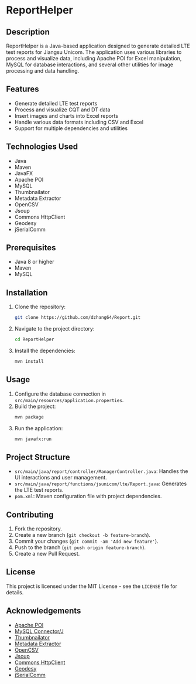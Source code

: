 # ReportHelper

## Description

ReportHelper is a Java-based application designed to generate detailed LTE test reports for Jiangsu Unicom. The application uses various libraries to process and visualize data, including Apache POI for Excel manipulation, MySQL for database interactions, and several other utilities for image processing and data handling.

## Features

- Generate detailed LTE test reports
- Process and visualize CQT and DT data
- Insert images and charts into Excel reports
- Handle various data formats including CSV and Excel
- Support for multiple dependencies and utilities

## Technologies Used

- Java
- Maven
- JavaFX
- Apache POI
- MySQL
- Thumbnailator
- Metadata Extractor
- OpenCSV
- Jsoup
- Commons HttpClient
- Geodesy
- jSerialComm

## Prerequisites

- Java 8 or higher
- Maven
- MySQL

## Installation

1. Clone the repository:
    ```sh
    git clone https://github.com/dzhang64/Report.git
    ```
2. Navigate to the project directory:
    ```sh
    cd ReportHelper
    ```
3. Install the dependencies:
    ```sh
    mvn install
    ```

## Usage

1. Configure the database connection in `src/main/resources/application.properties`.
2. Build the project:
    ```sh
    mvn package
    ```
3. Run the application:
    ```sh
    mvn javafx:run
    ```

## Project Structure

- `src/main/java/report/controller/ManagerController.java`: Handles the UI interactions and user management.
- `src/main/java/report/functions/jsunicom/lte/Report.java`: Generates the LTE test reports.
- `pom.xml`: Maven configuration file with project dependencies.

## Contributing

1. Fork the repository.
2. Create a new branch (`git checkout -b feature-branch`).
3. Commit your changes (`git commit -am 'Add new feature'`).
4. Push to the branch (`git push origin feature-branch`).
5. Create a new Pull Request.

## License

This project is licensed under the MIT License - see the `LICENSE` file for details.

## Acknowledgements

- [Apache POI](https://poi.apache.org/)
- [MySQL Connector/J](https://dev.mysql.com/downloads/connector/j/)
- [Thumbnailator](https://github.com/coobird/thumbnailator)
- [Metadata Extractor](https://github.com/drewnoakes/metadata-extractor)
- [OpenCSV](http://opencsv.sourceforge.net/)
- [Jsoup](https://jsoup.org/)
- [Commons HttpClient](https://hc.apache.org/httpclient-legacy/)
- [Geodesy](https://github.com/chrisveness/geodesy)
- [jSerialComm](https://fazecast.github.io/jSerialComm/)
